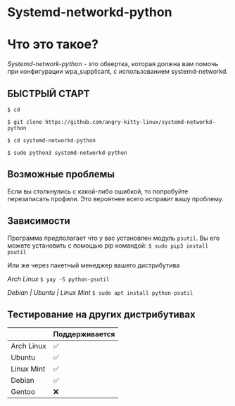 Systemd-networkd-python
=======================

# Что это такое?

*Systemd-network-python* - это обвертка, которая должна вам помочь при конфигурации wpa_supplicant, с использованием systemd-networkd.

 БЫСТРЫЙ СТАРТ
 ------------------

`$ cd`

`$ git clone https://github.com/angry-kitty-linux/systemd-networkd-python`

`$ cd systemd-networkd-python`

`$ sudo python3 systemd-networkd-python`


Возможные проблемы
---------------------

Если вы столкнулись с какой-либо ошибкой, то попробуйте перезаписать профили.
Это вероятнее всего исправит вашу проблему.


Зависимости
---------------------
Программа предполагает что у вас установлен модуль `psutil`. Вы его можете установить
с помощью pip командой:
`$ sudo pip3 install psutil`

Или же через пакетный менеджер вашего дистрибутива

*Arch Linux*
`$ yay -S python-psutil`

*Debian | Ubuntu | Linux Mint*
`$ sudo apt install python-psutil`




Тестирование на других дистрибутивах
--------------------

|                            | Поддерживается |
|----------------------------|----------------|
| Arch Linux                 |       ✅       |
| Ubuntu                     |       ✅       |
| Linux Mint                 |       ✅       |
| Debian                     |       ✅       |
| Gentoo                     |       ❌       |
